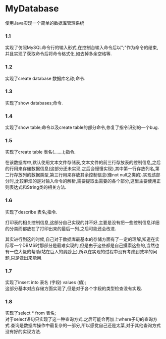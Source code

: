 # MyDatabase
使用Java实现一个简单的数据库管理系统

### 1.1
实现了仿照MySQL命令行的输入形式,在控制台输入命令后以";"作为命令的结束,并且实现了获取命令后将命令格式化,如去掉多余空格等.

### 1.2

实现了create database 数据库名称;命令.

### 1.3

实现了show databases;命令.

### 1.4

实现了show table;命令以及create table的部分命令,修复了指令识别的一个bug.

### 1.5

实现了create table 表名(.......);指令.

在该数据库中,默认使用文本文件存储表,文本文件的前三行存放表的控制信息,之后的行用来存储数据信息(这部分还未实现,之后会慢慢实现),其中第一行存放列名,第二行存放列的数据类型,第三行用来存放其余控制信息(像not null之类的).实现该部分时,比较麻烦的是对输入命令的解析,需要提取出需要的各个部分,这里主要使用正则表达式和String类的相关方法.

### 1.6

实现了describe 表名;指令.

打印表的相关控制信息,这部分自己实现的并不好,主要是没有把一些控制信息详细的分类而都放在了打印出来的最后一列.之后可能还会改进.

其实进行到这的时候,自己对于数据库最基本的存储方面有了一定的理解,知道在实际写一个DBMS时那部分是最难实现的,但是由于这些都是自己摸索这些的,当然也有一位大佬的帮助(站在巨人的肩膀上),所以在实现的过程中没有考虑到效率的问题,只是做出来能用.

### 1.7
实现了insert into 表名 (字段) values (值);<br/>
这部分基本对应存储方面实现了,但是对于各个字段的类型检查没有实现.

### 1.8
实现了select * from 表名;<br/>
对于select语句只实现了这一种查询方式,之后可能会再加上where子句的查询方式.查询是数据库操作中最复杂的一部分,所以感觉自己还是太菜,对于其他查询方式没有好的实现方法.
